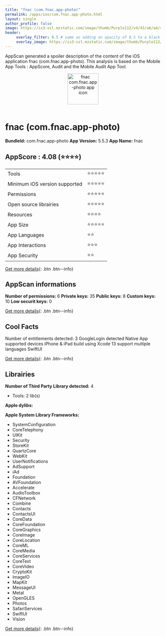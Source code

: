 ```yaml
---
title: "fnac (com.fnac.app-photo)"
permalink: /apps/ios/com.fnac.app-photo.html
layout: single
author_profile: false
image: https://is3-ssl.mzstatic.com/image/thumb/Purple112/v4/43/a6/a4/43a6a42e-4833-a777-858f-044bc5a0b4e1/AppIcon-1x_U007emarketing-0-6-0-85-220.png/512x512bb.jpg
header: 
     overlay_filter: 0.5 # same as adding an opacity of 0.5 to a black background
     overlay_image: https://is3-ssl.mzstatic.com/image/thumb/Purple112/v4/43/a6/a4/43a6a42e-4833-a777-858f-044bc5a0b4e1/AppIcon-1x_U007emarketing-0-6-0-85-220.png/512x512bb.jpg
---
```

AppScan generated a spoiler description of the content of the iOS application fnac (com.fnac.app-photo). This analysis is based on the Mobile App Tools : AppScore, Audit and the Mobile Audit App Tool.

  
  
<div style="text-align: center;"><img src="https://is3-ssl.mzstatic.com/image/thumb/Purple112/v4/43/a6/a4/43a6a42e-4833-a777-858f-044bc5a0b4e1/AppIcon-1x_U007emarketing-0-6-0-85-220.png/512x512bb.jpg" width="100" height="100" alt="fnac com.fnac.app-photo app icon"></div></br>
  
# fnac (com.fnac.app-photo)

**BundleId:** com.fnac.app-photo
**App Version:** 5.5.3
**App Name:** fnac


## AppScore : 4.08 (⭐️⭐️⭐️⭐️) 

<table>
<tr><td> Tools </td><td> ⭐️⭐️⭐️⭐️⭐️ </td></tr>
<tr><td> Minimum iOS version supported </td><td> ⭐️⭐️⭐️⭐️⭐️ </td></tr>
<tr><td> Permissions </td><td> ⭐️⭐️⭐️⭐️⭐️ </td></tr>
<tr><td> Open source librairies </td><td> ⭐️⭐️⭐️⭐️⭐️ </td></tr>
<tr><td> Resources </td><td> ⭐️⭐️⭐️⭐️ </td></tr>
<tr><td> App Size </td><td> ⭐️⭐️⭐️⭐️⭐️ </td></tr>
<tr><td> App Languages </td><td> ⭐️⭐️ </td></tr>
<tr><td> App Interactions </td><td> ⭐️⭐️⭐️ </td></tr>
<tr><td> App Security </td><td> ⭐️⭐️ </td></tr>
</table>

[Get more details](/pricing.html){: .btn .btn--info}  
  
## AppScan informations 

**Number of permissions:** 6
**Private keys:** 35
**Public keys:** 8
**Custom keys:** 10
**Low securit keys:** 0
  
[Get more details](/pricing.html){: .btn .btn--info}

## Cool Facts

Number of entitlements detected: 3
GoogleLogin detected
Native App
supported devices iPhone & iPad
build using Xcode 13
support multiple languages
SwiftUI
  
[Get more details](/pricing.html){: .btn .btn--info}

## Librairies 
**Number of Third Party Library detected:** 4
- Tools: 2 lib(s)

**Apple dylibs:**


**Apple System Library Frameworks:**
- SystemConfiguration
- CoreTelephony
- UIKit
- Security
- StoreKit
- QuartzCore
- WebKit
- UserNotifications
- AdSupport
- iAd
- Foundation
- AVFoundation
- Accelerate
- AudioToolbox
- CFNetwork
- Combine
- Contacts
- ContactsUI
- CoreData
- CoreFoundation
- CoreGraphics
- CoreImage
- CoreLocation
- CoreML
- CoreMedia
- CoreServices
- CoreText
- CoreVideo
- CryptoKit
- ImageIO
- MapKit
- MessageUI
- Metal
- OpenGLES
- Photos
- SafariServices
- SwiftUI
- Vision


  
[Get more details](/pricing.html){: .btn .btn--info}

